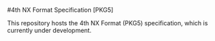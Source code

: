 #4th NX Format Specification [PKG5]

This repository hosts the 4th NX Format (PKG5) specification, which is currently under development.